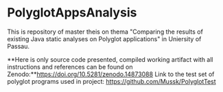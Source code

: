 # PolyglotAppsAnalysis
This is repository of master theis on thema "Comparing the results of existing Java static analyses on Polyglot applications" in Uniersity of Passau.

**Here is only source code presented, compiled working artifact with all instructions and references can be found on Zenodo:**https://doi.org/10.5281/zenodo.14873088
Link to the test set of polyglot programs used in project: https://github.com/Mussk/PolyglotTest


